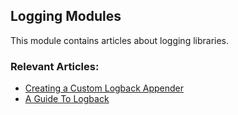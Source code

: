 ## Logging Modules

This module contains articles about logging libraries.

### Relevant Articles:

- [Creating a Custom Logback Appender](https://www.baeldung.com/custom-logback-appender)
- [A Guide To Logback](https://www.baeldung.com/logback)
